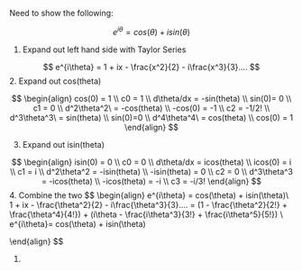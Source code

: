 

Need to show the following:

$$
e^{i\theta} = cos(\theta) + isin(\theta)
$$
1. Expand out left hand side with Taylor Series

$$
e^{i\theta} = 1 + ix - \frac{x^2}{2} - i\frac{x^3}{3}....
$$
2. Expand out cos(theta)

$$
\begin{align}
cos(0) = 1 \\
c0  = 1 \\
d\theta/dx = -sin(theta) \\
sin(0)= 0 \\
c1  = 0 \\
d^2\theta^2\ = -cos(theta) \\
-cos(0) = -1 \\
c2  = -1/2! \\
d^3\theta^3\ = sin(theta) \\
sin(0)=0 \\ 
d^4\theta^4\ = cos(theta) \\
cos(0) = 1
\end{align}
$$

3. Expand out isin(theta)

$$
\begin{align}
isin(0) = 0 \\
c0 = 0 \\
d\theta/dx = icos(theta) \\
icos(0) = i \\
c1 = i \\
d^2\theta^2 = -isin(theta) \\
-isin(theta) = 0 \\
c2 = 0 \\
d^3\theta^3 = -icos(theta) \\
-icos(theta) = -i \\
c3 = -i/3!
\end{align}
$$
4. Combine the two
$$
\begin{align}
e^{i\theta} = cos(\theta) + isin(\theta)\\
1 + ix - \frac{\theta^2}{2} - i\frac{\theta^3}{3}.... = (1 - \frac{\theta^2}{2!} + \frac{\theta^4}{4!}) + (i\theta - \frac{i\theta^3}{3!} + \frac{i\theta^5}{5!})  \\
e^{i\theta}= cos(\theta) + isin(\theta)

\end{align}
$$

1. 